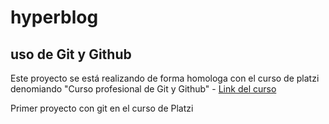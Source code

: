 # hyperblog

##  uso de Git y Github 

Este proyecto se está realizando de forma homologa con el curso de platzi denomiando "Curso profesional de Git y Github" - [Link del curso](https://platzi.com/cursos/git-github/)


Primer proyecto con git en el curso de Platzi
